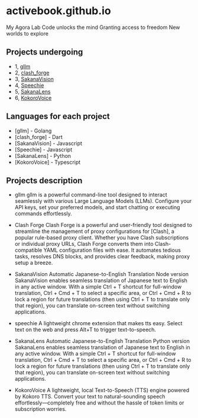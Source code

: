 # activebook.github.io

My Agora Lab
Code unlocks the mind
Granting access to freedom
New worlds to explore

## Projects undergoing

- 1, [gllm](https://activebook.github.io/gllm/)
- 2, [clash_forge](https://activebook.github.io/clash_forge/)
- 3, [SakanaVision](https://activebook.github.io/SakanaVision/)
- 4, [Speechie](https://activebook.github.io/speechie/)
- 5, [SakanaLens](https://activebook.github.io/SakanaLens/)
- 6, [KokoroVoice](https://activebook.github.io/KokoroVoice)

## Languages for each project

- [gllm] - Golang
- [clash_forge] - Dart
- [SakanaVision] - Javascript
- [Speechie] - Javascript
- [SakanaLens] - Python
- [KokoroVoice] - Typescript

## Projects description

- gllm
gllm is a powerful command-line tool designed to interact seamlessly with various Large Language Models (LLMs). Configure your API keys, set your preferred models, and start chatting or executing commands effortlessly.

- Clash Forge
Clash Forge is a powerful and user-friendly tool designed to streamline the management of proxy configurations for [Clash], a popular rule-based proxy client. Whether you have Clash subscriptions or individual proxy URLs, Clash Forge converts them into Clash-compatible YAML configuration files with ease. It automates tedious tasks, resolves DNS blocks, and provides clear feedback, making proxy setup a breeze.

- SakanaVision Automatic Japanese-to-English Translation Node version
SakanaVision enables seamless translation of Japanese text to English in any active window. With a simple Ctrl + T shortcut for full-window translation, Ctrl + Cmd + T to select a specific area, or Ctrl + Cmd + R to lock a region for future translations (then using Ctrl + T to translate only that region), you can translate on-screen text without switching applications.

- speechie
A lightweight chrome extension that makes tts easy. Select text on the web and press Alt+T to trigger text-to-speech.

- SakanaLens Automatic Japanese-to-English Translation Python version
SakanaLens enables seamless translation of Japanese text to English in any active window. With a simple Ctrl + T shortcut for full-window translation, Ctrl + Cmd + T to select a specific area, or Ctrl + Cmd + R to lock a region for future translations (then using Ctrl + T to translate only that region), you can translate on-screen text without switching applications.

- KokoroVoice
A lightweight, local Text-to-Speech (TTS) engine powered by Kokoro TTS. Convert your text to natural-sounding speech effortlessly—completely free and without the hassle of token limits or subscription worries.